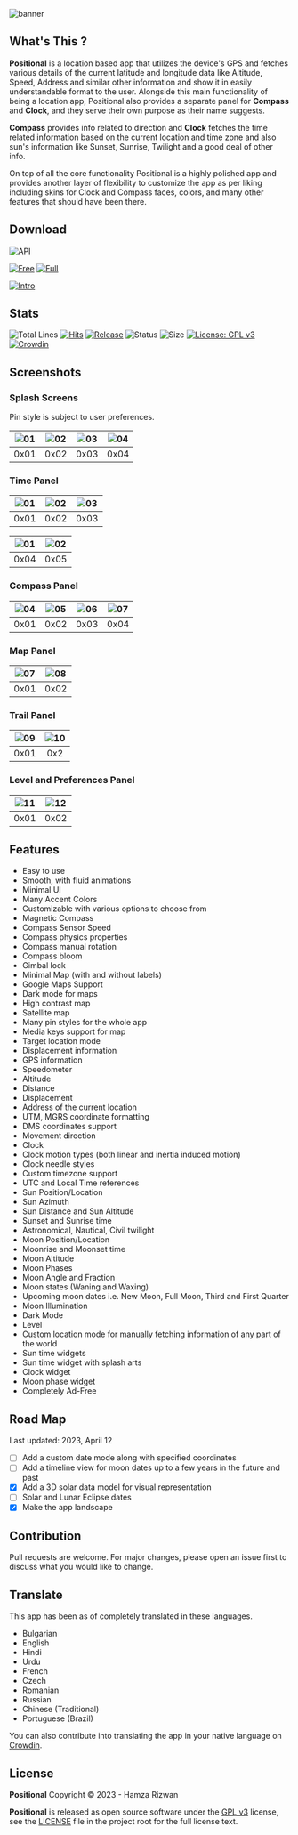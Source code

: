 ![banner](https://github.com/Hamza417/Positional/blob/master/screenshots/banner.png?raw=false)

## What's This ?

**Positional** is a location based app that utilizes the device's GPS and fetches various details of
the current latitude and longitude data like Altitude, Speed, Address and similar other information
and show it in easily understandable format to the user. Alongside this main functionality of being
a location app, Positional also provides a separate panel for **Compass** and **Clock**, and they
serve their own purpose as their name suggests.

**Compass** provides info related to direction and **Clock** fetches the time related information
based on the current location and time zone and also sun's information like Sunset, Sunrise,
Twilight and a good deal of other info.

On top of all the core functionality Positional is a highly polished app and provides another layer
of flexibility to customize the app as per liking including skins for Clock and Compass faces,
colors, and many other features that should have been there.

## Download

![API](https://img.shields.io/badge/API-24%2B-%23138D75?style=flat&logo=android)

[![Free](https://img.shields.io/badge/Free%20Version-Play%20Store-839192?style=flat&logo=google%20play)](https://play.google.com/store/apps/details?id=app.simple.positional.lite)
[![Full](https://img.shields.io/badge/Full%20Version-Play%20Store-2E86C1?style=flat&logo=google%20play)](https://play.google.com/store/apps/details?id=app.simple.positional)

[![Intro](https://img.shields.io/youtube/views/34iuIlusrcs?label=Watch%20App%20Intro&logo=Youtube&logoColor=red&style=social)](https://youtu.be/34iuIlusrcs)

## Stats

![Total Lines](https://img.shields.io/tokei/lines/github.com/Hamza417/Positional?color=%23DE7E42&label=Total%20Lines)
[![Hits](https://hits.seeyoufarm.com/api/count/incr/badge.svg?url=https%3A%2F%2Fgithub.com%2FHamza417%2FPositional&count_bg=%233FA6E6&title_bg=%23FB062F&icon=github.svg&icon_color=%23FFFFFF&title=Total+Visits&edge_flat=false)](https://hits.seeyoufarm.com)
[![Release](https://img.shields.io/github/v/release/Hamza417/Positional?color=212F3D&label=Release)](https://github.com/Hamza417/Positional/releases)
![Status](https://img.shields.io/badge/Status-Stable-orange)
![Size](https://img.shields.io/github/repo-size/Hamza417/Positional?color=teal&label=Repo%20Size&logo=github)
[![License: GPL v3](https://img.shields.io/badge/License-GPLv3-blue.svg)](https://github.com/Hamza417/Positional/blob/master/LICENSE) [![Crowdin](https://badges.crowdin.net/positional/localized.svg)](https://crowdin.com/project/positional)

## Screenshots

### Splash Screens
Pin style is subject to user preferences.

| ![01](screenshots/01.png) | ![02](screenshots/02.png) | ![03](screenshots/03.png) | ![04](screenshots/04.png) |
|:-------------------------:|:-------------------------:|:-------------------------:|:-------------------------:|
|           0x01            |           0x02            |           0x03            |           0x04            |

### Time Panel

| ![01](screenshots/05.png) | ![02](screenshots/06.png) | ![03](screenshots/07.png) | 
|:-------------------------:|:-------------------------:|:-------------------------:|
|           0x01            |           0x02            |           0x03            |

| ![01](screenshots/08.png) | ![02](screenshots/09.png) | 
|:-------------------------:|:-------------------------:|
|           0x04            |           0x05            | 

### Compass Panel

| ![04](screenshots/10.png) | ![05](screenshots/18.png) | ![06](screenshots/19.png) | ![07](screenshots/11.png) |
|:-------------------------:|:-------------------------:|:-------------------------:|:-------------------------:|
|           0x01            |           0x02            |           0x03            |           0x04            |

### Map Panel

| ![07](screenshots/12.png) | ![08](screenshots/13.png) | 
|:-------------------------:|:-------------------------:|
|           0x01            |           0x02            |

### Trail Panel

| ![09](screenshots/14.png) | ![10](screenshots/15.png) |
|:-------------------------:|:-------------------------:|
|           0x01            |            0x2            |

### Level and Preferences Panel

| ![11](screenshots/16.png) | ![12](screenshots/17.png) |
|:-------------------------:|:-------------------------:|
|           0x01            |           0x02            |

## Features

* Easy to use</br>
* Smooth, with fluid animations</br>
* Minimal UI</br>
* Many Accent Colors<br/>
* Customizable with various options to choose from</br>
* Magnetic Compass</br>
* Compass Sensor Speed</br>
* Compass physics properties<br/>
* Compass manual rotation
* Compass bloom
* Gimbal lock
* Minimal Map (with and without labels)</br>
* Google Maps Support<br/>
* Dark mode for maps<br/>
* High contrast map<br/>
* Satellite map<br/>
* Many pin styles for the whole app<br/>
* Media keys support for map<br/>
* Target location mode
* Displacement information
* GPS information</br>
* Speedometer</br>
* Altitude</br>
* Distance<br/>
* Displacement<br/>
* Address of the current location<br/>
* UTM, MGRS coordinate formatting<br/>
* DMS coordinates support<br/>
* Movement direction<br/>
* Clock</br>
* Clock motion types (both linear and inertia induced motion)</br>
* Clock needle styles<br/>
* Custom timezone support<br/>
* UTC and Local Time references</br>
* Sun Position/Location<br/>
* Sun Azimuth<br/>
* Sun Distance and Sun Altitude<br/>
* Sunset and Sunrise time<br/>
* Astronomical, Nautical, Civil twilight<br/>
* Moon Position/Location</br>
* Moonrise and Moonset time<br/>
* Moon Altitude<br/>
* Moon Phases<br/>
* Moon Angle and Fraction<br/>
* Moon states (Waning and Waxing)<br/>
* Upcoming moon dates i.e. New Moon, Full Moon, Third and First Quarter<br/>
* Moon Illumination</br>
* Dark Mode</br>
* Level </br>
* Custom location mode for manually fetching information of any part of the world<br/>
* Sun time widgets
* Sun time widget with splash arts
* Clock widget
* Moon phase widget
* Completely Ad-Free

## Road Map

Last updated: 2023, April 12

- [ ] Add a custom date mode along with specified coordinates
- [ ] Add a timeline view for moon dates up to a few years in the future and past
- [x] Add a 3D solar data model for visual representation
- [ ] Solar and Lunar Eclipse dates
- [x] Make the app landscape

## Contribution

Pull requests are welcome. For major changes, please open an issue first to discuss what you would
like to change.

## Translate

This app has been as of completely translated in these languages.

* Bulgarian
* English
* Hindi
* Urdu
* French
* Czech
* Romanian
* Russian
* Chinese (Traditional)
* Portuguese (Brazil)

You can also contribute into translating the app in your native language
on [Crowdin](https://crowdin.com/project/positional/).

## License

**Positional** Copyright © 2023 - Hamza Rizwan

**Positional** is released as open source software under
the [GPL v3](https://opensource.org/licenses/gpl-3.0.html)
license, see the [LICENSE](./LICENSE) file in the project root for the full license text.

[1]: http://www.inf.ufrgs.br
